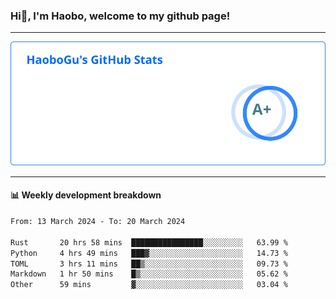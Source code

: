 <!--<h2 align="center"> Hi👋, I'm Haobo, welcome to my github page! </h2>-->
### Hi👋, I'm Haobo, welcome to my github page!
-------

<img href="https://github.com/HaoboGu" src="assets/stats.svg" alt="github stats" /> 

-------

#### 📊 **Weekly development breakdown**
<!--START_SECTION:waka-->

```txt
From: 13 March 2024 - To: 20 March 2024

Rust       20 hrs 58 mins  ████████████████░░░░░░░░░   63.99 %
Python     4 hrs 49 mins   ███▓░░░░░░░░░░░░░░░░░░░░░   14.73 %
TOML       3 hrs 11 mins   ██▒░░░░░░░░░░░░░░░░░░░░░░   09.73 %
Markdown   1 hr 50 mins    █▒░░░░░░░░░░░░░░░░░░░░░░░   05.62 %
Other      59 mins         ▓░░░░░░░░░░░░░░░░░░░░░░░░   03.04 %
```

<!--END_SECTION:waka-->
<!--
backup url: https://github-readme-status-dusky-ten.vercel.app/api?username=HaoboGu&count_private=true&show_icons=true&theme=transparent&border_color=2f80ed
-->
<!--
**HaoboGu/HaoboGu** is a ✨ _special_ ✨ repository because its `README.md` (this file) appears on your GitHub profile.

Here are some ideas to get you started:

- 🔭 I’m currently working on AI-assisted programming tools
- 🌱 I’m currently learning ...
- 👯 I’m looking to collaborate on ...
- 🤔 I’m looking for help with ...
- 💬 Ask me about ...
- 📫 How to reach me: ...
- 😄 Pronouns: ...
- ⚡ Fun fact: ...
-->
